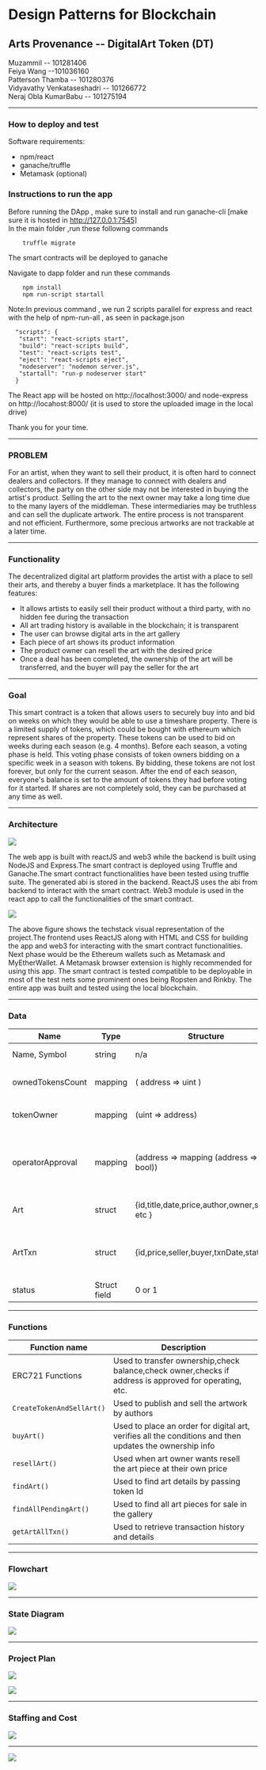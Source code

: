# Design Patterns for Blockchain

## Arts Provenance -- DigitalArt Token (DT)

Muzammil -- 101281406<br>
Feiya Wang --101036160<br>
Patterson Thamba -- 101280376<br>
Vidyavathy Venkataseshadri -- 101266772<br>
Neraj Obla KumarBabu --	101275194<br>
 
---

### How to deploy and test
Software requirements:
- npm/react
- ganache/truffle
- Metamask (optional)

### Instructions to run the app

Before running the DApp , make sure to install and run ganache-cli [make sure it is hosted in http://127.0.0.1:7545]<br/>
In the main folder ,run these followng commands

        truffle migrate
        
The smart contracts will be deployed to ganache<br/>

Navigate to dapp folder and run these commands<br/>

        npm install
        npm run-script startall
        
   Note:In previous command , we run 2 scripts parallel for express and react with the help of npm-run-all , as seen in package.json<br/>
   ```
     "scripts": {
      "start": "react-scripts start",
      "build": "react-scripts build",
      "test": "react-scripts test",
      "eject": "react-scripts eject",
      "nodeserver": "nodemon server.js",
      "startall": "run-p nodeserver start"
     }
  ```
  The React app will be hosted on http://localhost:3000/ and node-express on http://locahost:8000/ (it is used to store the uploaded image in the local drive)<br/>
  
  Thank you for your time.

  ---

### PROBLEM

For an artist, when they want to sell their product, it is often hard to connect dealers and collectors. If they manage to connect with dealers and collectors, the party on the other side may not be interested in buying the artist's product. Selling the art to the next owner may take a long time due to the many layers of the middleman. These intermediaries may be truthless and can sell the duplicate artwork. The entire process is not transparent and not efficient. Furthermore, some precious artworks are not trackable at a later time.

---

### Functionality

The decentralized digital art platform provides the artist with a place to sell their arts, and thereby a buyer finds a marketplace. It has the following features:
- It allows artists to easily sell their product without a third party, with no hidden fee during the transaction
- All art trading history is available in the blockchain; it is transparent
- The user can browse digital arts in the art gallery
- Each piece of art shows its product information
- The product owner can resell the art with the desired price
- Once a deal has been completed, the ownership of the art will be transferred, and the buyer will pay the seller for the art

---

### Goal

This smart contract is a token that allows users to securely buy into and bid on weeks on which they would be able to use a timeshare property. There is a limited supply of tokens, which could be bought with ethereum which represent shares of the property. These tokens can be used to bid on weeks during each season (e.g. 4 months). Before each season, a voting phase is held. This voting phase consists of token owners bidding on a specific week in a season with tokens. By bidding, these tokens are not lost forever, but only for the current season. After the end of each season, everyone's balance is set to the amount of tokens they had before voting for it started. If shares are not completely sold, they can be purchased at any time as well.

---

### Architecture

![](./notes/architecture.jpg)

The web app is built with reactJS and web3 while the backend is built using NodeJS and Express.The smart contract is deployed using Truffle and Ganache.The smart contract functionalities have been tested using truffle suite. The generated abi is stored in the backend. ReactJS uses the abi from backend to interact with the smart contract. Web3 module is used in the react app to call the functionalities of the smart contract.

![](./notes/dAppArch.png)

The above figure shows the techstack visual representation of the project.The frontend uses ReactJS along with HTML and CSS for building the app and web3 for interacting with the smart contract functionalities. Next phase would be the Ethereum wallets such as Metamask and MyEtherWallet. A Metamask browser extension is highly recommended for using this app. The smart contract is tested compatible to be deployable in most of the test nets some prominent ones being Ropsten and Rinkby. The entire app was built and tested using the local blockchain.

---

### Data

| Name             | Type         | Structure                                     | Purpose                                                      |
| -----------------| ------------ | -----------------------------------           | ------------------------------------------------------------ |
| Name, Symbol     | string       | n/a                                           | Token Information                                            |
| ownedTokensCount | mapping      | ( address => uint )                           | No. of tokens owned by owner                                 |
| tokenOwner       | mapping      | (uint => address)                             | TokenID corresponding to owner                               |
| operatorApproval | mapping      | (address => mapping (address => bool))        | Enable or disable third party (operator) to manage assets    |
| Art              | struct       | {id,title,date,price,author,owner,status etc }| Each art has its own token attributes.                       |
| ArtTxn           | struct       | {id,price,seller,buyer,txnDate,status}        | Keeps track of information record of transaction history     |
| status           | Struct field | 0 or 1                                        | For sale (or) sold                                           |

---

### Functions

| Function name           | Description                                                                                             |
| ----------------------- | ------------------------------------------------------------------------------------------------------- |
| ERC721 Functions        | Used to transfer ownership,check balance,check owner,checks if address is approved for operating, etc.  | 
|`CreateTokenAndSellArt()`| Used to publish and sell the artwork by authors                                                         |
| `buyArt()`              | Used to place an order for digital art, verifies all the conditions and then updates the ownership info |
| `resellArt()`           | Used when art owner wants resell the art piece at their own price                                       |
| `findArt()`             | Used to find art details by passing token Id                                                            |
| `findAllPendingArt()`   | Used to find all art pieces for sale in the gallery                                                     |
| `getArtAllTxn()`        | Used to retrieve transaction history and details                                                        |

---

### Flowchart


![](./notes/flowdiagram.jpg)

---

### State Diagram


![](./notes/statemachine.jpg)

---

### Project Plan

![](./notes/ProjectPlan_1.png)

![](./notes/ProjectPlan2.png)

---

### Staffing and Cost

![](./notes/Staffing.png)

---

![](./notes/Cost.png)

